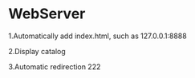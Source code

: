 # WebServer
1.Automatically add index.html, such as 127.0.0.1:8888  

2.Display catalog  

3.Automatic redirection
222